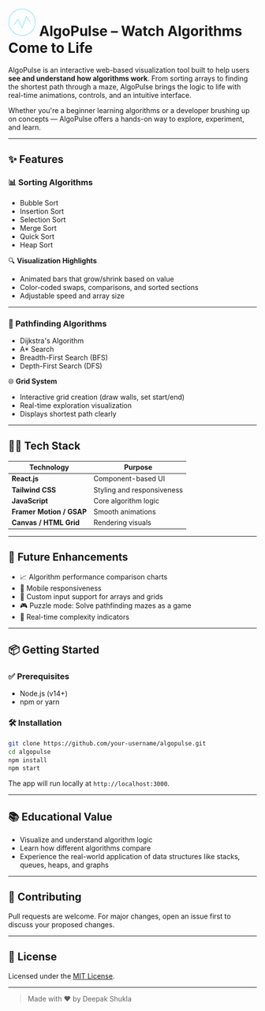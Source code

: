 
# ![logo](./src/assets/logo.svg) AlgoPulse – Watch Algorithms Come to Life

AlgoPulse is an interactive web-based visualization tool built to help users **see and understand how algorithms work**. From sorting arrays to finding the shortest path through a maze, AlgoPulse brings the logic to life with real-time animations, controls, and an intuitive interface.

Whether you're a beginner learning algorithms or a developer brushing up on concepts — AlgoPulse offers a hands-on way to explore, experiment, and learn.

---

## ✨ Features

### 📊 Sorting Algorithms
- Bubble Sort  
- Insertion Sort  
- Selection Sort  
- Merge Sort  
- Quick Sort  
- Heap Sort  

🔍 **Visualization Highlights**
- Animated bars that grow/shrink based on value
- Color-coded swaps, comparisons, and sorted sections
- Adjustable speed and array size

---

### 🧭 Pathfinding Algorithms
- Dijkstra's Algorithm  
- A* Search  
- Breadth-First Search (BFS)  
- Depth-First Search (DFS)  

🌐 **Grid System**
- Interactive grid creation (draw walls, set start/end)
- Real-time exploration visualization
- Displays shortest path clearly

---

## 🧑‍💻 Tech Stack

| Technology       | Purpose                       |
|------------------|-------------------------------|
| **React.js**      | Component-based UI             |
| **Tailwind CSS**  | Styling and responsiveness     |
| **JavaScript**    | Core algorithm logic           |
| **Framer Motion / GSAP** | Smooth animations     |
| **Canvas / HTML Grid** | Rendering visuals         |

---

## 🧪 Future Enhancements
- 📈 Algorithm performance comparison charts
- 📱 Mobile responsiveness
- 🧩 Custom input support for arrays and grids
- 🎮 Puzzle mode: Solve pathfinding mazes as a game
- 🧠 Real-time complexity indicators

---

## 📦 Getting Started

### ✅ Prerequisites
- Node.js (v14+)
- npm or yarn

### 🛠 Installation

```bash
git clone https://github.com/your-username/algopulse.git
cd algopulse
npm install
npm start
````

The app will run locally at `http://localhost:3000`.

---

## 📚 Educational Value

* Visualize and understand algorithm logic
* Learn how different algorithms compare
* Experience the real-world application of data structures like stacks, queues, heaps, and graphs

---

## 🤝 Contributing

Pull requests are welcome. For major changes, open an issue first to discuss your proposed changes.

---

## 📄 License

Licensed under the [MIT License](LICENSE).

---

> Made with ❤️ by Deepak Shukla